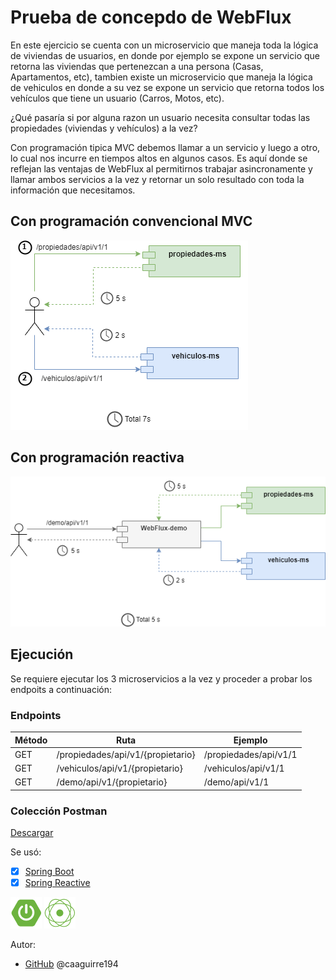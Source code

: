 # Prueba de concepdo de WebFlux

En este ejercicio se cuenta con un microservicio que maneja toda la lógica de viviendas de usuarios, en donde por ejemplo se expone un servicio que retorna las viviendas que pertenezcan a una persona (Casas, Apartamentos, etc), tambien existe un microservicio que maneja la lógica de vehiculos en donde a su vez se expone un servicio que retorna todos los vehículos que tiene un usuario (Carros, Motos, etc).

¿Qué pasaría si por alguna razon un usuario necesita consultar todas las propiedades (viviendas y vehículos) a la vez?

Con programación tipica MVC debemos llamar a un servicio y luego a otro, lo cual nos incurre en tiempos altos en algunos casos. Es aquí donde se reflejan las ventajas de WebFlux al permitirnos trabajar asincronamente y llamar ambos servicios a la vez y retornar un solo resultado con toda la información que necesitamos. 

## Con programación convencional MVC
 ![GitHub](/docs/img/programming-mvc.png)
 
## Con programación reactiva
 ![GitHub](/docs/img/programming-reactive.png)
 
## Ejecución

Se requiere ejecutar los 3 microservicios a la vez y proceder a probar los endpoits a continuación:

### Endpoints

Método	| Ruta	| Ejemplo	
------------- | ------------------------- | ------------- |
GET	| /propiedades/api/v1/{propietario}	| /propiedades/api/v1/1
GET	| /vehiculos/api/v1/{propietario}	| /vehiculos/api/v1/1 
GET	| /demo/api/v1/{propietario}	| /demo/api/v1/1
 
### Colección Postman

[Descargar](/docs/Demo-WebFllux.postman_collection.json)



Se usó:
* [x] [Spring Boot](https://spring.io/projects/spring-boot/)
* [x] [Spring Reactive](https://spring.io/reactive/)

![Logo](/docs/img/spring-boot.png)
![Logo](/docs/img/web-flux.png) 


Autor:
*  [GitHub](https://github.com/caaguirre194)
	 @caaguirre194
